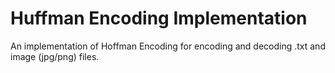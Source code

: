 # Huffman Encoding Implementation
 An implementation of Hoffman Encoding for encoding and decoding .txt and image (jpg/png) files.
